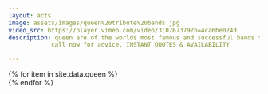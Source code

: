 ```yaml
---
layout: acts
image: assets/images/queen%20tribute%20bands.jpg
video_src: https://player.vimeo.com/video/310767379?h=4ca6be024d
description: queen are of the worlds most famous and successful bands to come out of the uk and  freddie mercury lives on in these fantastic queen tribute acts. scotbase queen Tribute Acts emulate the English rock band who gave the anthems "We Will Rock You" and "We Are the Champions" to the world.one of the world's best-selling music bands, Queen received the Outstanding Contribution to British Music Award, were inducted into the Rock and Roll Hall of Fame, received the Ivor Novello Award for Outstanding Song Collection, and in 2018 they were presented the Grammy Lifetime Achievement Award. <hr>
            call now for advice, INSTANT QUOTES & AVAILABILITY

---
```


<div class="row mt-4 mb-4">
  {% for item in site.data.queen %}
    <div class="col-md-4 mb-5">
      <div class="card border-0 shadow h-100">
        <a href="/acts/{{ item.title | slugify }}">
          <img class="card-img-top" src="{{ item.image_src }}" alt="" />
        </a>
         <!-- <div class="card-body">
          <p class="card-text">{{ item.description }}</p>
        </div> -->
      </div>
    </div>
  {% endfor %}
</div>
